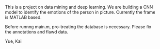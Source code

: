 This is a project on data mining and deep learning. 
We are building a CNN model to identify the emotions of the person in picture. Currently the frame is MATLAB based.

Before runnng main.m, pro-treating the database is necessary. Please fix the annotations and flawd data.

Yue, Kai
